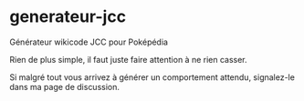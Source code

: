 # generateur-jcc
Générateur wikicode JCC pour Poképédia

Rien de plus simple, il faut juste faire attention à ne rien casser.

Si malgré tout vous arrivez à générer un comportement attendu, signalez-le dans ma page de discussion.
